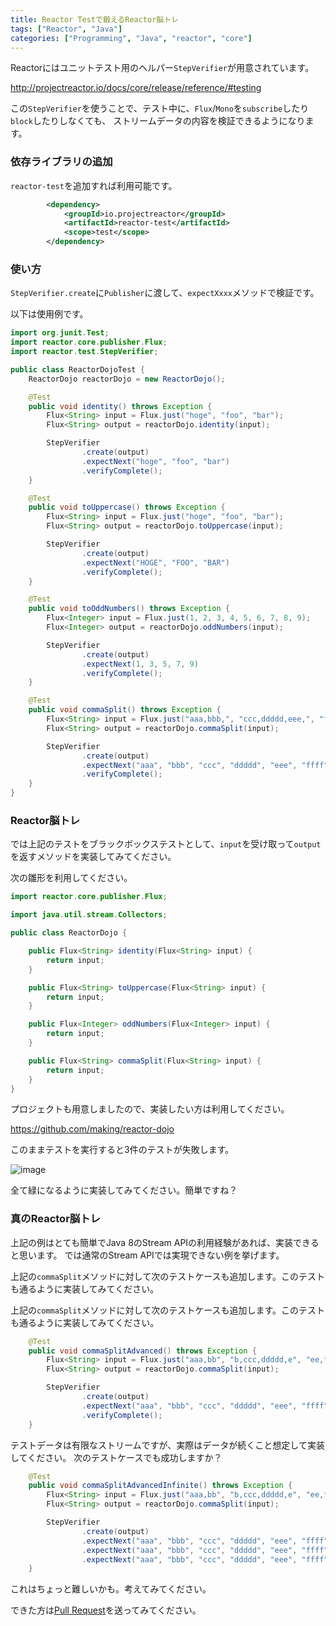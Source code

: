 ```yaml
---
title: Reactor Testで鍛えるReactor脳トレ
tags: ["Reactor", "Java"]
categories: ["Programming", "Java", "reactor", "core"]
---
```


Reactorにはユニットテスト用のヘルパー`StepVerifier`が用意されています。

http://projectreactor.io/docs/core/release/reference/#testing

この`StepVerifier`を使うことで、テスト中に、`Flux`/`Mono`を`subscribe`したり`block`したりしなくても、
ストリームデータの内容を検証できるようになります。

### 依存ライブラリの追加

`reactor-test`を追加すれば利用可能です。

```xml
        <dependency>
            <groupId>io.projectreactor</groupId>
            <artifactId>reactor-test</artifactId>
            <scope>test</scope>
        </dependency>
```

### 使い方

`StepVerifier.create`に`Publisher`に渡して、`expectXxxx`メソッドで検証です。

以下は使用例です。

```java
import org.junit.Test;
import reactor.core.publisher.Flux;
import reactor.test.StepVerifier;

public class ReactorDojoTest {
    ReactorDojo reactorDojo = new ReactorDojo();

    @Test
    public void identity() throws Exception {
        Flux<String> input = Flux.just("hoge", "foo", "bar");
        Flux<String> output = reactorDojo.identity(input);

        StepVerifier
                .create(output)
                .expectNext("hoge", "foo", "bar")
                .verifyComplete();
    }

    @Test
    public void toUppercase() throws Exception {
        Flux<String> input = Flux.just("hoge", "foo", "bar");
        Flux<String> output = reactorDojo.toUppercase(input);

        StepVerifier
                .create(output)
                .expectNext("HOGE", "FOO", "BAR")
                .verifyComplete();
    }

    @Test
    public void toOddNumbers() throws Exception {
        Flux<Integer> input = Flux.just(1, 2, 3, 4, 5, 6, 7, 8, 9);
        Flux<Integer> output = reactorDojo.oddNumbers(input);

        StepVerifier
                .create(output)
                .expectNext(1, 3, 5, 7, 9)
                .verifyComplete();
    }

    @Test
    public void commaSplit() throws Exception {
        Flux<String> input = Flux.just("aaa,bbb,", "ccc,ddddd,eee,", "ffff,g,", "hh,", "iiiii,jjj,");
        Flux<String> output = reactorDojo.commaSplit(input);

        StepVerifier
                .create(output)
                .expectNext("aaa", "bbb", "ccc", "ddddd", "eee", "ffff", "g", "hh", "iiiii", "jjj")
                .verifyComplete();
    }
}
```

### Reactor脳トレ

では上記のテストをブラックボックステストとして、`input`を受け取って`output`を返すメソッドを実装してみてください。

次の雛形を利用してください。

```java
import reactor.core.publisher.Flux;

import java.util.stream.Collectors;

public class ReactorDojo {

    public Flux<String> identity(Flux<String> input) {
        return input;
    }

    public Flux<String> toUppercase(Flux<String> input) {
        return input;
    }

    public Flux<Integer> oddNumbers(Flux<Integer> input) {
        return input;
    }

    public Flux<String> commaSplit(Flux<String> input) {
        return input;
    }
}
```

プロジェクトも用意しましたので、実装したい方は利用してください。

https://github.com/making/reactor-dojo

このままテストを実行すると3件のテストが失敗します。

![image](https://user-images.githubusercontent.com/106908/31400320-1cd4fdc2-ae2a-11e7-907c-f2773771fd16.png)

全て緑になるように実装してみてください。簡単ですね？

### 真のReactor脳トレ

上記の例はとても簡単でJava 8のStream APIの利用経験があれば、実装できると思います。
では通常のStream APIでは実現できない例を挙げます。

上記の`commaSplit`メソッドに対して次のテストケースも追加します。このテストも通るように実装してみてください。

上記の`commaSplit`メソッドに対して次のテストケースも追加します。このテストも通るように実装してみてください。

``` java
    @Test
    public void commaSplitAdvanced() throws Exception {
        Flux<String> input = Flux.just("aaa,bb", "b,ccc,ddddd,e", "ee,ff", "ff,g,hh,i", "i", "iii,jjj,");
        Flux<String> output = reactorDojo.commaSplit(input);

        StepVerifier
                .create(output)
                .expectNext("aaa", "bbb", "ccc", "ddddd", "eee", "ffff", "g", "hh", "iiiii", "jjj")
                .verifyComplete();
    }
```

テストデータは有限なストリームですが、実際はデータが続くこと想定して実装してください。
次のテストケースでも成功しますか？

```java
    @Test
    public void commaSplitAdvancedInfinite() throws Exception {
        Flux<String> input = Flux.just("aaa,bb", "b,ccc,ddddd,e", "ee,ff", "ff,g,hh,i", "i", "iii,jjj,").repeat();
        Flux<String> output = reactorDojo.commaSplit(input);

        StepVerifier
                .create(output)
                .expectNext("aaa", "bbb", "ccc", "ddddd", "eee", "ffff", "g", "hh", "iiiii", "jjj")
                .expectNext("aaa", "bbb", "ccc", "ddddd", "eee", "ffff", "g", "hh", "iiiii", "jjj")
                .expectNext("aaa", "bbb", "ccc", "ddddd", "eee", "ffff", "g", "hh", "iiiii", "jjj");
    }
```

これはちょっと難しいかも。考えてみてください。

できた方は[Pull Request](https://github.com/making/reactor-dojo/pulls)を送ってみてください。
